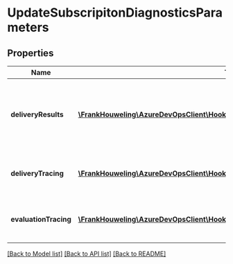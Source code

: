 # UpdateSubscripitonDiagnosticsParameters

## Properties
Name | Type | Description | Notes
------------ | ------------- | ------------- | -------------
**deliveryResults** | [**\FrankHouweling\AzureDevOpsClient\Hooks\Model\UpdateSubscripitonTracingParameters**](UpdateSubscripitonTracingParameters.md) | Diagnostics settings for retaining delivery results.  Used for Service Hooks subscriptions. | [optional] 
**deliveryTracing** | [**\FrankHouweling\AzureDevOpsClient\Hooks\Model\UpdateSubscripitonTracingParameters**](UpdateSubscripitonTracingParameters.md) | Diagnostics settings for troubleshooting notification delivery. | [optional] 
**evaluationTracing** | [**\FrankHouweling\AzureDevOpsClient\Hooks\Model\UpdateSubscripitonTracingParameters**](UpdateSubscripitonTracingParameters.md) | Diagnostics settings for troubleshooting event matching. | [optional] 

[[Back to Model list]](../README.md#documentation-for-models) [[Back to API list]](../README.md#documentation-for-api-endpoints) [[Back to README]](../README.md)



